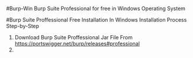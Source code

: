 
 #Burp-Win
 Burp Suite Professional for free in Windows Operating System

 #Burp Suite Proffessional Free Installation In Windows 
 Installation Process Step-by-Step

 1. Download Burp Suite Proffessional Jar File From 
   https://portswigger.net/burp/releases#professional 
 2.    

